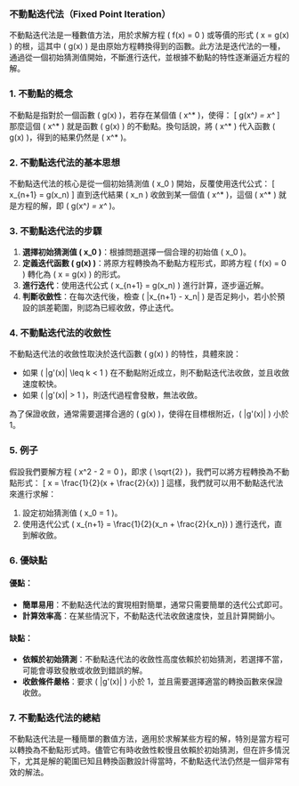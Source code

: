 ### 不動點迭代法（Fixed Point Iteration）

不動點迭代法是一種數值方法，用於求解方程 \( f(x) = 0 \) 或等價的形式 \( x = g(x) \) 的根，這其中 \( g(x) \) 是由原始方程轉換得到的函數。此方法是迭代法的一種，通過從一個初始猜測值開始，不斷進行迭代，並根據不動點的特性逐漸逼近方程的解。

### 1. **不動點的概念**
不動點是指對於一個函數 \( g(x) \)，若存在某個值 \( x^* \)，使得：
\[
g(x^*) = x^*
\]
那麼這個 \( x^* \) 就是函數 \( g(x) \) 的不動點。換句話說，將 \( x^* \) 代入函數 \( g(x) \)，得到的結果仍然是 \( x^* \)。

### 2. **不動點迭代法的基本思想**
不動點迭代法的核心是從一個初始猜測值 \( x_0 \) 開始，反覆使用迭代公式：
\[
x_{n+1} = g(x_n)
\]
直到迭代結果 \( x_n \) 收斂到某一個值 \( x^* \)，這個 \( x^* \) 就是方程的解，即 \( g(x^*) = x^* \)。

### 3. **不動點迭代法的步驟**
1. **選擇初始猜測值 \( x_0 \)**：根據問題選擇一個合理的初始值 \( x_0 \)。
2. **定義迭代函數 \( g(x) \)**：將原方程轉換為不動點方程形式，即將方程 \( f(x) = 0 \) 轉化為 \( x = g(x) \) 的形式。
3. **進行迭代**：使用迭代公式 \( x_{n+1} = g(x_n) \) 進行計算，逐步逼近解。
4. **判斷收斂性**：在每次迭代後，檢查 \( |x_{n+1} - x_n| \) 是否足夠小，若小於預設的誤差範圍，則認為已經收斂，停止迭代。

### 4. **不動點迭代法的收斂性**
不動點迭代法的收斂性取決於迭代函數 \( g(x) \) 的特性，具體來說：
- 如果 \( |g'(x)| \leq k < 1 \) 在不動點附近成立，則不動點迭代法收斂，並且收斂速度較快。
- 如果 \( |g'(x)| > 1 \)，則迭代過程會發散，無法收斂。

為了保證收斂，通常需要選擇合適的 \( g(x) \)，使得在目標根附近，\( |g'(x)| \) 小於 1。

### 5. **例子**
假設我們要解方程 \( x^2 - 2 = 0 \)，即求 \( \sqrt{2} \)，我們可以將方程轉換為不動點形式：
\[
x = \frac{1}{2}(x + \frac{2}{x})
\]
這樣，我們就可以用不動點迭代法來進行求解：
1. 設定初始猜測值 \( x_0 = 1 \)。
2. 使用迭代公式 \( x_{n+1} = \frac{1}{2}(x_n + \frac{2}{x_n}) \) 進行迭代，直到解收斂。

### 6. **優缺點**
#### 優點：
- **簡單易用**：不動點迭代法的實現相對簡單，通常只需要簡單的迭代公式即可。
- **計算效率高**：在某些情況下，不動點迭代法收斂速度快，並且計算開銷小。

#### 缺點：
- **依賴於初始猜測**：不動點迭代法的收斂性高度依賴於初始猜測，若選擇不當，可能會導致發散或收斂到錯誤的解。
- **收斂條件嚴格**：要求 \( |g'(x)| \) 小於 1，並且需要選擇適當的轉換函數來保證收斂。

### 7. **不動點迭代法的總結**
不動點迭代法是一種簡單的數值方法，適用於求解某些方程的解，特別是當方程可以轉換為不動點形式時。儘管它有時收斂性較慢且依賴於初始猜測，但在許多情況下，尤其是解的範圍已知且轉換函數設計得當時，不動點迭代法仍然是一個非常有效的解法。
